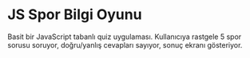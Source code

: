 # JS Spor Bilgi Oyunu
Basit bir JavaScript tabanlı quiz uygulaması. Kullanıcıya rastgele 5 spor sorusu soruyor, doğru/yanlış cevapları sayıyor, sonuç ekranı gösteriyor. 

